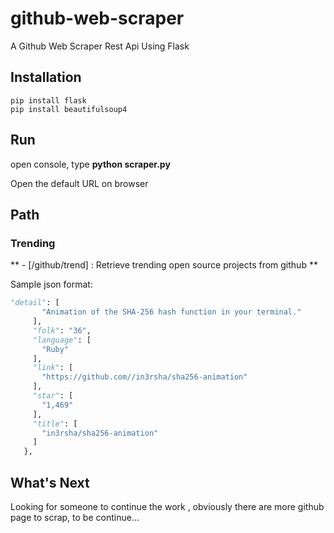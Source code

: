 # github-web-scraper
A Github Web Scraper Rest Api Using Flask

## Installation
```
pip install flask
pip install beautifulsoup4
```

## Run
open console, type **python scraper.py**

Open the default URL on browser 


## Path 

### Trending
 ** - [/github/trend] : Retrieve trending open source projects from github **
 
 
 Sample json format:
 ``` python
 "detail": [
        "Animation of the SHA-256 hash function in your terminal."
      ], 
      "folk": "36", 
      "language": [
        "Ruby"
      ], 
      "link": [
        "https://github.com//in3rsha/sha256-animation"
      ], 
      "star": [
        "1,469"
      ], 
      "title": [
        "in3rsha/sha256-animation"
      ]
    }, 
```
## What's Next 
Looking for someone to continue the work , obviously there are more github page to scrap, to be continue...

